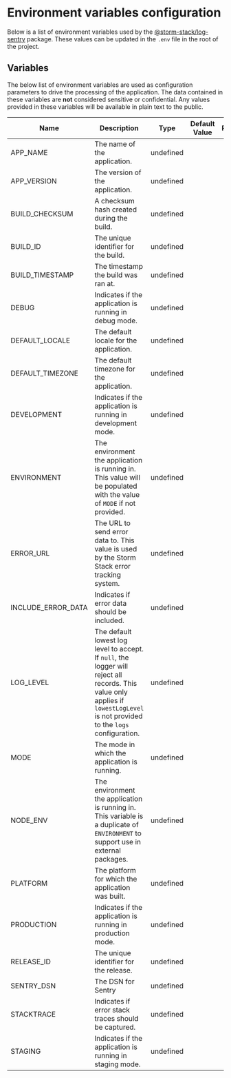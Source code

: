 <!-- Generated by Storm Stack -->

# Environment variables configuration

Below is a list of environment variables used by the
[@storm-stack/log-sentry](https://www.npmjs.com/package/@storm-stack/log-sentry)
package. These values can be updated in the `.env` file in the root of the
project.

## Variables

The below list of environment variables are used as configuration parameters to
drive the processing of the application. The data contained in these variables
are **not** considered sensitive or confidential. Any values provided in these
variables will be available in plain text to the public.

| Name               | Description                                                                                                                                                                     | Type      | Default Value | Required |
| ------------------ | ------------------------------------------------------------------------------------------------------------------------------------------------------------------------------- | --------- | ------------- | :------: |
| APP_NAME           | The name of the application.                                                                                                                                                    | undefined |               |    ✔    |
| APP_VERSION        | The version of the application.                                                                                                                                                 | undefined |               |    ✔    |
| BUILD_CHECKSUM     | A checksum hash created during the build.                                                                                                                                       | undefined |               |    ✔    |
| BUILD_ID           | The unique identifier for the build.                                                                                                                                            | undefined |               |    ✔    |
| BUILD_TIMESTAMP    | The timestamp the build was ran at.                                                                                                                                             | undefined |               |    ✔    |
| DEBUG              | Indicates if the application is running in debug mode.                                                                                                                          | undefined |               |    ✔    |
| DEFAULT_LOCALE     | The default locale for the application.                                                                                                                                         | undefined |               |    ✔    |
| DEFAULT_TIMEZONE   | The default timezone for the application.                                                                                                                                       | undefined |               |    ✔    |
| DEVELOPMENT        | Indicates if the application is running in development mode.                                                                                                                    | undefined |               |    ✔    |
| ENVIRONMENT        | The environment the application is running in. This value will be populated with the value of `MODE` if not provided.                                                           | undefined |               |    ✔    |
| ERROR_URL          | The URL to send error data to. This value is used by the Storm Stack error tracking system.                                                                                     | undefined |               |    ✔    |
| INCLUDE_ERROR_DATA | Indicates if error data should be included.                                                                                                                                     | undefined |               |    ✔    |
| LOG_LEVEL          | The default lowest log level to accept. If `null`, the logger will reject all records. This value only applies if `lowestLogLevel` is not provided to the `logs` configuration. | undefined |               |          |
| MODE               | The mode in which the application is running.                                                                                                                                   | undefined |               |    ✔    |
| NODE_ENV           | The environment the application is running in. This variable is a duplicate of `ENVIRONMENT` to support use in external packages.                                               | undefined |               |    ✔    |
| PLATFORM           | The platform for which the application was built.                                                                                                                               | undefined |               |    ✔    |
| PRODUCTION         | Indicates if the application is running in production mode.                                                                                                                     | undefined |               |    ✔    |
| RELEASE_ID         | The unique identifier for the release.                                                                                                                                          | undefined |               |    ✔    |
| SENTRY_DSN         | The DSN for Sentry                                                                                                                                                              | undefined |               |    ✔    |
| STACKTRACE         | Indicates if error stack traces should be captured.                                                                                                                             | undefined |               |    ✔    |
| STAGING            | Indicates if the application is running in staging mode.                                                                                                                        | undefined |               |    ✔    |
